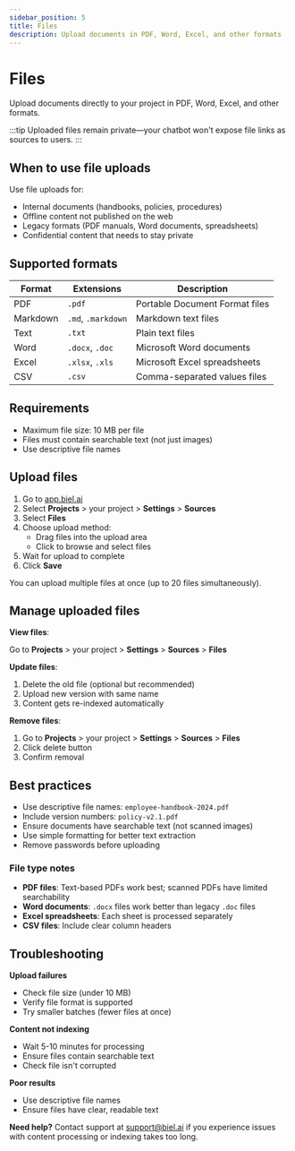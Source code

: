 ```yaml
---
sidebar_position: 5
title: Files
description: Upload documents in PDF, Word, Excel, and other formats
---
```


# Files

Upload documents directly to your project in PDF, Word, Excel, and other formats.

:::tip
Uploaded files remain private—your chatbot won't expose file links as sources to users.
:::

## When to use file uploads

Use file uploads for:
- Internal documents (handbooks, policies, procedures)
- Offline content not published on the web
- Legacy formats (PDF manuals, Word documents, spreadsheets)
- Confidential content that needs to stay private

## Supported formats

| Format | Extensions | Description |
|--------|------------|-------------|
| PDF | `.pdf` | Portable Document Format files |
| Markdown | `.md`, `.markdown` | Markdown text files |
| Text | `.txt` | Plain text files |
| Word | `.docx`, `.doc` | Microsoft Word documents |
| Excel | `.xlsx`, `.xls` | Microsoft Excel spreadsheets |
| CSV | `.csv` | Comma-separated values files |

## Requirements

- Maximum file size: 10 MB per file
- Files must contain searchable text (not just images)
- Use descriptive file names

## Upload files

1. Go to [app.biel.ai](https://app.biel.ai)
2. Select **Projects** > your project > **Settings** > **Sources**
3. Select **Files**
4. Choose upload method:
   - Drag files into the upload area
   - Click to browse and select files
5. Wait for upload to complete
6. Click **Save**

You can upload multiple files at once (up to 20 files simultaneously).

## Manage uploaded files

**View files**:

Go to **Projects** > your project > **Settings** > **Sources** > **Files**

**Update files**:
1. Delete the old file (optional but recommended)
2. Upload new version with same name
3. Content gets re-indexed automatically

**Remove files**:
1. Go to **Projects** > your project > **Settings** > **Sources** > **Files**
2. Click delete button
3. Confirm removal

## Best practices

- Use descriptive file names: `employee-handbook-2024.pdf`
- Include version numbers: `policy-v2.1.pdf`
- Ensure documents have searchable text (not scanned images)
- Use simple formatting for better text extraction
- Remove passwords before uploading

### File type notes

* **PDF files**: Text-based PDFs work best; scanned PDFs have limited searchability
* **Word documents**: `.docx` files work better than legacy `.doc` files
* **Excel spreadsheets**: Each sheet is processed separately
* **CSV files**: Include clear column headers


## Troubleshooting

**Upload failures**
- Check file size (under 10 MB)
- Verify file format is supported
- Try smaller batches (fewer files at once)

**Content not indexing**
- Wait 5-10 minutes for processing
- Ensure files contain searchable text
- Check file isn't corrupted

**Poor results**
- Use descriptive file names
- Ensure files have clear, readable text

**Need help?** Contact support at [support@biel.ai](mailto:support@biel.ai) if you experience issues with content processing or indexing takes too long.

 